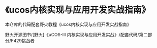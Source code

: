 # 《ucos内核实现与应用开发实战指南》
本仓库的代码配套野火教程《ucos内核实现与应用开发实战指南》

野火开源图书/[野火]《uCOS-III 内核实现与应用开发实战》/配套代码/第二部分/F429挑战者